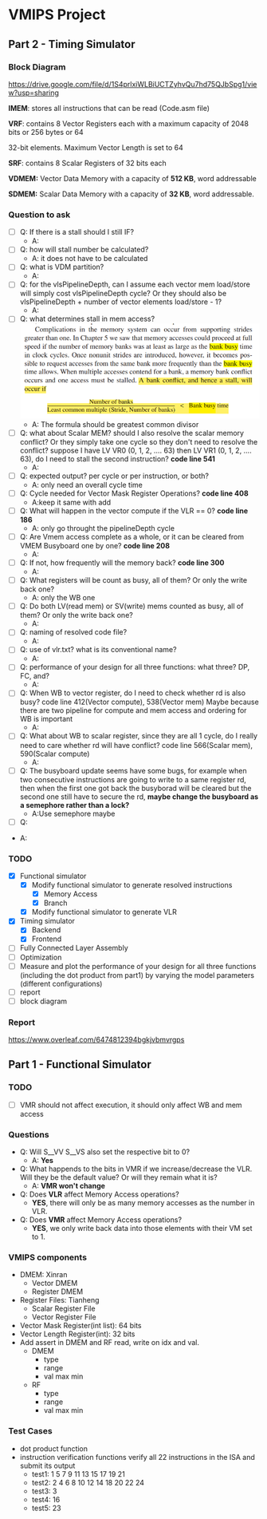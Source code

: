 # VMIPS Project

## Part 2 - Timing Simulator

### Block Diagram

https://drive.google.com/file/d/1S4prlxiWLBiUCTZyhvQu7hd75QJbSpg1/view?usp=sharing



**IMEM**: stores all instructions that can be read (Code.asm file)

**VRF**: contains 8 Vector Registers each with a maximum capacity of 2048 bits or 256 bytes or 64

32-bit elements. Maximum Vector Length is set to 64

**SRF**: contains 8 Scalar Registers of 32 bits each

**VDMEM:** Vector Data Memory with a capacity of **512 KB**, word addressable

**SDMEM:** Scalar Data Memory with a capacity of **32 KB**, word addressable.

### Question to ask
- [ ] Q: If there is a stall should I still IF?
  - A: 
- [ ] Q: how will stall number be calculated? 
  - A: it does not have to be calculated
- [ ] Q: what is VDM partition?
  - A:
- [ ] Q: for the vlsPipelineDepth, can I assume each vector mem load/store will simply cost vlsPipelineDepth cycle? Or they should also be vlsPipelineDepth + number of vector elements load/store - 1?
  - A:
- [ ] Q: what determines stall in mem access? ![bank_conflict](readme_pic/WeChat%20Image_20230420232250.png)
  - A: The formula should be greatest common divisor
- [ ] Q: what about Scalar MEM? should I also resolve the scalar memory conflict? Or they simply take one cycle so they don't need to resolve the conflict? suppose I have LV VR0 (0, 1, 2, …. 63) then LV VR1 (0, 1, 2, …. 63), do I need to stall the second instruction? **code line 541**
  - A: 
- [ ] Q: expected output? per cycle or per instruction, or both?
  - A: only need an overall cycle time
- [ ] Q: Cycle needed for Vector Mask Register Operations? **code line 408**
  - A:keep it same with add
- [ ] Q: What will happen in the vector compute if the VLR == 0? **code line 186**
  - A: only go throught the pipelineDepth cycle
- [ ] Q: Are Vmem access complete as a whole, or it can be cleared from VMEM Busyboard one by one? **code line 208**
  - A:
- [ ] Q: If not, how frequently will the memory back? **code line 300**
  - A:
- [ ] Q: What registers will be count as busy, all of them? Or only the write back one?
  - A: only the WB one
- [ ] Q: Do both LV(read mem) or SV(write) mems counted as busy, all of them? Or only the write back one?
  - A: 
- [ ] Q: naming of resolved code file?
  - A:
- [ ] Q: use of vlr.txt? what is its conventional name?
  - A:
- [ ] Q: performance of your design for all three functions: what three? DP, FC, and?
  - A:
- [ ] Q: When WB to vector register, do I need to check whether rd is also busy? code line 412(Vector compute), 538(Vector mem) Maybe because there are two pipeline for compute and mem access and ordering for WB is important
  - A:
- [ ] Q: What about WB to scalar register, since they are all 1 cycle, do I really need to care whether rd will have conflict? code line 566(Scalar mem), 590(Scalar compute)
  - A: 
- [ ] Q: The busyboard update seems have some bugs, for example when two consecutive instructions are going to write to a same register rd, then when the first one got back the busyborad will be cleared but the second one still have to secure the rd, **maybe change the busyboard as a semephore rather than a lock?**
  - A:Use semephore maybe
 - [ ] Q:
  - A:

### TODO
- [x] Functional simulator
  - [x] Modify functional simulator to generate resolved instructions
    - [x] Memory Access
    - [x] Branch
  - [x] Modify functional simulator to generate VLR
- [x] Timing simulator
  - [x] Backend
  - [x] Frontend
- [ ] Fully Connected Layer Assembly
- [ ] Optimization
- [ ] Measure and plot the performance of your design for all three functions (including the dot product from part1) by varying the model parameters (different configurations)
- [ ] report
- [ ] block diagram

### Report

https://www.overleaf.com/6474812394bgkjvbmvrgps









## Part 1 - Functional Simulator

### TODO

- [ ] VMR should not affect execution, it should only affect WB and mem access

### Questions

- Q: Will S__VV S__VS also set the respective bit to 0?
  - A: **Yes**
- Q: What happends to the bits in VMR if we increase/decrease the VLR. Will they be the default value? Or will they remain what it is?
  - A: **VMR won't change**
- Q: Does **VLR** affect Memory Access operations?
  - **YES**, there will only be as many memory accesses as the number in VLR.
- Q: Does **VMR** affect Memory Access operations?
  - **YES**, we only write back data into those elements with their VM set to 1.

### VMIPS components

- DMEM: Xinran
  - Vector DMEM
  - Register DMEM
- Register Files: Tianheng
  - Scalar Register File
  - Vector Register File
- Vector Mask Register(int list): 64 bits
- Vector Length Register(int): 32 bits
- Add assert in DMEM and RF read, write on idx and val.
  - DMEM
    - type
    - range
    - val max min
  - RF
    - type
    - range
    - val max min

### Test Cases

- dot product function
- instruction verification functions
  verify all 22 instructions in the ISA and submit its output
  - test1:
    1 5 7 9 11 13 15 17 19 21
  - test2:
    2 4 6 8 10 12 14 18 20 22 24
  - test3:
    3
  - test4:
    16
  - test5:
    23
